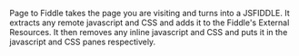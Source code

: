 Page to Fiddle takes the page you are visiting and turns into a JSFIDDLE. It extracts any remote javascript and CSS and adds it to the Fiddle's External Resources. It then removes any inline javascript and CSS and puts it in the javascript and CSS panes respectively.